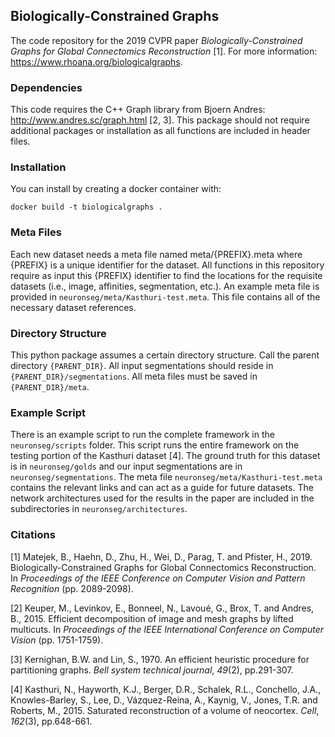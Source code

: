 ## Biologically-Constrained Graphs

The code repository for the 2019 CVPR paper *Biologically-Constrained Graphs for Global Connectomics Reconstruction* [1]. For more information: https://www.rhoana.org/biologicalgraphs.

### Dependencies

This code requires the C++ Graph library from Bjoern Andres: http://www.andres.sc/graph.html [2, 3]. This package should not require additional packages or installation as all functions are included in header files.

### Installation
You can install by creating a docker container with:
```
docker build -t biologicalgraphs .
```


### Meta Files

Each new dataset needs a meta file named meta/{PREFIX}.meta where {PREFIX} is a unique identifier for the dataset. All functions in this repository require as input this {PREFIX} identifier to find the locations for the requisite datasets (i.e., image, affinities, segmentation, etc.). An example meta file is provided in `neuronseg/meta/Kasthuri-test.meta`. This file contains all of the necessary dataset references. 

### Directory Structure

This python package assumes a certain directory structure. Call the parent directory `{PARENT_DIR}`. All input segmentations should reside in `{PARENT_DIR}/segmentations`. All meta files must be saved in `{PARENT_DIR}/meta`. 

### Example Script

There is an example script to run the complete framework in the `neuronseg/scripts` folder. This script runs the entire framework on the testing portion of the Kasthuri dataset [4]. The ground truth for this dataset is in `neuronseg/golds` and our input segmentations are in `neuronseg/segmentations`. The meta file `neuronseg/meta/Kasthuri-test.meta` contains the relevant links and can act as a guide for future datasets. The network architectures used for the results in the paper are included in the subdirectories in `neuronseg/architectures`. 


### Citations
    
[1] Matejek, B., Haehn, D., Zhu, H., Wei, D., Parag, T. and Pfister, H., 2019. Biologically-Constrained Graphs for Global Connectomics Reconstruction. In _Proceedings of the IEEE Conference on Computer Vision and Pattern Recognition_ (pp. 2089-2098).

    
[2] Keuper, M., Levinkov, E., Bonneel, N., Lavoué, G., Brox, T. and Andres, B., 2015. Efficient decomposition of image and mesh graphs by lifted multicuts. In _Proceedings of the IEEE International Conference on Computer Vision_ (pp. 1751-1759).

    
[3] Kernighan, B.W. and Lin, S., 1970. An efficient heuristic procedure for partitioning graphs. _Bell system technical journal_, _49_(2), pp.291-307.

    
[4] Kasthuri, N., Hayworth, K.J., Berger, D.R., Schalek, R.L., Conchello, J.A., Knowles-Barley, S., Lee, D., Vázquez-Reina, A., Kaynig, V., Jones, T.R. and Roberts, M., 2015. Saturated reconstruction of a volume of neocortex. _Cell_, _162_(3), pp.648-661.
